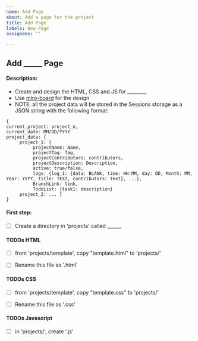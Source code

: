 ```yaml
---
name: Add Page
about: Add a page for the project
title: Add Page
labels: New Page
assignees: ''

---
```


## Add _____ Page

#### Description: 
- Create and design the HTML, CSS and JS for ________
- Use [miro-board](https://github.com/cse110-sp24-group15/cse110-sp24-group15/blob/main/specs/pitch/miro_design_updated.pdf) for the design
- NOTE: all the project data will be stored in the Sessions storage as a JSON string with the following format:

```
{ 
current_project: project_n, 
current_date: MM/DD/YYYY
project_data: {
     project_1: {
          projectName: Name, 
          projectTag: Tag, 
          projectContributors: contributors, 
          projectDescription: Description, 
          active: true/false,
          logs: {log_1: {data: BLANK, time: HH:MM, day: DD, Month: MM, Year: YYYY, title: TEXT, contributors: Text}, ...}, 
          BranchLink: link,
          TodoList: {task1: description}
     project_2: ... }
}
```
#### First step:
- [ ] Create a directory in 'projects' called ______ 

#### TODOs HTML
- [ ] from 'projects/template', copy "template.html" to 'projects/'
- [ ] Rename this file as '.html'


#### TODOs CSS
- [ ] from 'projects/template', copy "template.css" to 'projects/'
- [ ] Rename this file as '.css'


#### TODOs Javascript
- [ ] in 'projects/', create '.js'
